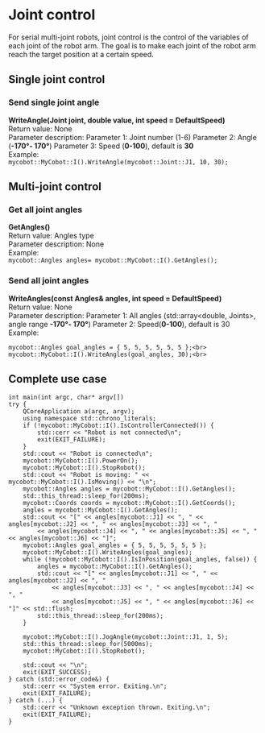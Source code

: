# Joint control
For serial multi-joint robots, joint control is the control of the variables of each joint of the robot arm. The goal is to make each joint of the robot arm reach the target position at a certain speed. <br>
## Single joint control
### Send single joint angle<br>
**WriteAngle(Joint joint, double value, int speed = DefaultSpeed)**<br>
Return value: None<br>
Parameter description: Parameter 1: Joint number (1-6) Parameter 2: Angle (**-170°- 170°**) Parameter 3: Speed ​​(**0-100**), default is **30**<br>
Example:<br>
`mycobot::MyCobot::I().WriteAngle(mycobot::Joint::J1, 10, 30);`
## Multi-joint control
###  Get all joint angles<br>
**GetAngles()**<br>
Return value: Angles type<br>
Parameter description: None<br>
Example:<br>
`mycobot::Angles angles= mycobot::MyCobot::I().GetAngles();`
###  Send all joint angles<br>
**WriteAngles(const Angles& angles, int speed = DefaultSpeed)**<br>
Return value: None<br>
Parameter description: Parameter 1: All angles (std::array<double, Joints>, angle range **-170°- 170°**) Parameter 2: Speed ​​(**0-100**), default is 30<br>
Example:<br>

`mycobot::Angles goal_angles = { 5, 5, 5, 5, 5, 5 };<br>`
`mycobot::MyCobot::I().WriteAngles(goal_angles, 30);<br>`

## Complete use case

	int main(int argc, char* argv[])
	try {
		QCoreApplication a(argc, argv);
		using namespace std::chrono_literals;
		if (!mycobot::MyCobot::I().IsControllerConnected()) {
			std::cerr << "Robot is not connected\n";
			exit(EXIT_FAILURE);
		}
		std::cout << "Robot is connected\n";
		mycobot::MyCobot::I().PowerOn();
		mycobot::MyCobot::I().StopRobot();
		std::cout << "Robot is moving: " << mycobot::MyCobot::I().IsMoving() << "\n";
		mycobot::Angles angles = mycobot::MyCobot::I().GetAngles();
		std::this_thread::sleep_for(200ms);
		mycobot::Coords coords = mycobot::MyCobot::I().GetCoords();
		angles = mycobot::MyCobot::I().GetAngles();
		std::cout << "[" << angles[mycobot::J1] << ", " << angles[mycobot::J2] << ", " << angles[mycobot::J3] << ", "
			<< angles[mycobot::J4] << ", " << angles[mycobot::J5] << ", " << angles[mycobot::J6] << "]";
		mycobot::Angles goal_angles = { 5, 5, 5, 5, 5, 5 };
		mycobot::MyCobot::I().WriteAngles(goal_angles);
		while (!mycobot::MyCobot::I().IsInPosition(goal_angles, false)) {
			angles = mycobot::MyCobot::I().GetAngles();
			std::cout << "[" << angles[mycobot::J1] << ", " << angles[mycobot::J2] << ", "
				<< angles[mycobot::J3] << ", " << angles[mycobot::J4] << ", "
				<< angles[mycobot::J5] << ", " << angles[mycobot::J6] << "]" << std::flush;
			std::this_thread::sleep_for(200ms);
		}
	
		mycobot::MyCobot::I().JogAngle(mycobot::Joint::J1, 1, 5);
		std::this_thread::sleep_for(5000ms);
		mycobot::MyCobot::I().StopRobot();
	
		std::cout << "\n";
		exit(EXIT_SUCCESS);
	} catch (std::error_code&) {
		std::cerr << "System error. Exiting.\n";
		exit(EXIT_FAILURE);
	} catch (...) {
		std::cerr << "Unknown exception thrown. Exiting.\n";
		exit(EXIT_FAILURE);
	}



